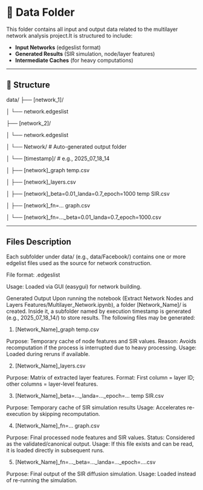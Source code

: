 # 📁 Data Folder

This folder contains all input and output data related to the multilayer network analysis project.It is structured to include:

- **Input Networks** (edgeslist format)
- **Generated Results** (SIR simulation, node/layer features)
- **Intermediate Caches** (for heavy computations)

---

## 📂 Structure


data/
├── [network_1]/

│   └── network.edgeslist

├── [network_2]/

│           └── network.edgeslist

│    	└── Network/              # Auto-generated output folder

│     └── [timestamp]/       # e.g., 2025_07_18_14

│	       ├── [network]_graph temp.csv

│	       ├── [network]_layers.csv

│	       ├── [network]_beta=0.01_landa=0.7_epoch=1000 temp SIR.csv

│	       ├── [network]_fn=... graph.csv

│	       └── [network]_fn=..._beta=0.01_landa=0.7_epoch=1000.csv

---
## Files Description

Each subfolder under data/ (e.g., data/Facebook/) contains one or more edgelist files used as the source for network construction.

File format: .edgeslist

Usage: Loaded via GUI (easygui) for network building.

Generated Output
Upon running the notebook (Extract Network Nodes and Layers Features/Multilayer_Network.ipynb), a folder [Network_Name]/ is created. Inside it, a subfolder named by execution timestamp is generated (e.g., 2025_07_18_14/) to store results. The following files may be generated:

1. [Network_Name]_graph temp.csv

  Purpose: Temporary cache of node features and SIR values.
  Reason: Avoids recomputation if the process is interrupted due to heavy processing.
  Usage: Loaded during reruns if available.

2. [Network_Name]_layers.csv

  Purpose: Matrix of extracted layer features.
  Format: First column = layer ID; other columns = layer-level features.

3. [Network_Name]_beta=..._landa=..._epoch=... temp SIR.csv

  Purpose: Temporary cache of SIR simulation results
  Usage: Accelerates re-execution by skipping recomputation.

4. [Network_Name]_fn=... graph.csv

  Purpose: Final processed node features and SIR values.
  Status: Considered as the validated/canonical output.
  Usage: If this file exists and can be read, it is loaded directly in subsequent runs.

5. [Network_Name]_fn=..._beta=..._landa=..._epoch=....csv

  Purpose: Final output of the SIR diffusion simulation.
  Usage: Loaded instead of re-running the simulation.


